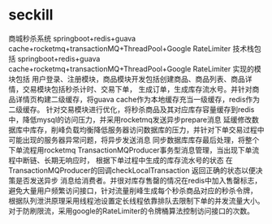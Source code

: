 # seckill
商城秒杀系统 springboot+redis+guava cache+rocketmq+transactionMQ+ThreadPool+Google RateLimiter
技术栈包括 springboot+redis+guava cache+rocketmq+transactionMQ+ThreadPool+Google RateLimiter
实现的模块包括 用户登录、注册模块，商品模块开发包括创建商品、商品列表、商品详情，交易模块包括秒杀计时、交易下单，
生成订单，生成库存流水号。并针对商品详情页构建二级缓存，将guava cache作为本地缓存充当一级缓存，redis作为二级缓存。
针对交易模块进行优化，将秒杀商品及其对应库存容量缓存到redis中，降低mysql的访问压力，并采用rocketmq发送异步prepare消息
延缓修改数据库中库存，削峰负载均衡降低服务器访问数据库的压力，并针对下单交易过程中可能出现的服务器异常问题，将异步发送消息
同步数据库库存最后处理，将整个下单流程用rocketmq TransactionMQProducer事务型消息管理，当出现下单流程中断链、长期无响应时，
根据下单过程中生成的库存流水号的状态 在TransactionMQProducer的回调checkLocalTransaction 返回正确的状态以便决策是否发送异步
消息给消费者。并很对库存售罄的情况在redis中加入售罄标志，避免大量用户频繁访问接口，针对流量削峰生成每个秒杀商品对应的秒杀令牌，
根据队列泄洪原理采用线程池设置定长线程依靠排队去限制下单的并发流量大小。对于防刷限流，采用google的RateLimiter的令牌桶算法控制访问接口的次数。
